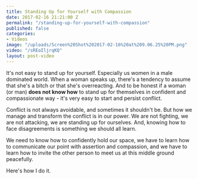 ```yaml
---
title: Standing Up for Yourself with Compassion
date: 2017-02-16 21:21:00 Z
permalink: "/standing-up-for-yourself-with-compassion"
published: false
categories:
- Videos
image: "/uploads/Screen%20Shot%202017-02-16%20at%209.06.25%20PM.png"
video: "/sREoIljrqKQ"
layout: post-video
---
```


It's not easy to stand up for yourself. Especially us women in a male dominated world. When a woman speaks up, there's a tendency to assume that she's a bitch or that she's overreacting. And to be honest if a woman (or man) **does not know how** to stand up for themselves in confident and compassionate way - it's very easy to start and persist conflict. 

Conflict is not always avoidable, and sometimes it shouldn't be. But how we manage and transform the conflict is in our power. We are not fighting, we are not attacking, we are standing up for ourselves. And, knowing how to face disagreements is something we should all learn.

We need to know how to confidently hold our space, we have to learn how to communicate our point with assertion and compassion, and we have to learn how to invite the other person to meet us at this middle ground peacefully. 

Here's how I do it.